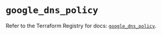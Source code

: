 # `google_dns_policy`

Refer to the Terraform Registry for docs: [`google_dns_policy`](https://registry.terraform.io/providers/hashicorp/google-beta/6.20.0/docs/resources/google_dns_policy).
